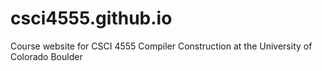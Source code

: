 # csci4555.github.io
Course website for CSCI 4555 Compiler Construction at the University of Colorado Boulder
